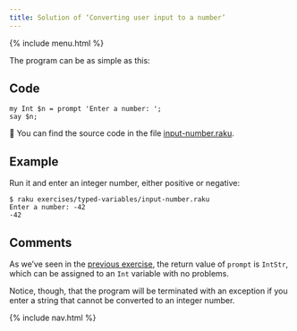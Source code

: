 ```yaml
---
title: Solution of ‘Converting user input to a number’
---
```


{% include menu.html %}

The program can be as simple as this:

## Code

    my Int $n = prompt 'Enter a number: ';
    say $n;

🦋 You can find the source code in the file [input-number.raku](https://github.com/ash/raku-course/blob/master/exercises/typed-variables/input-number.raku).

## Example

Run it and enter an integer number, either positive or negative:

    $ raku exercises/typed-variables/input-number.raku
    Enter a number: -42
    -42

## Comments

As we’ve seen in the [previous exercise](/raku-course/essentials/typed-variables/exercises/intstr), the return value of `prompt` is `IntStr`, which can be assigned to an `Int` variable with no problems. 

Notice, though, that the program will be terminated with an exception if you enter a string that cannot be converted to an integer number.

{% include nav.html %}
